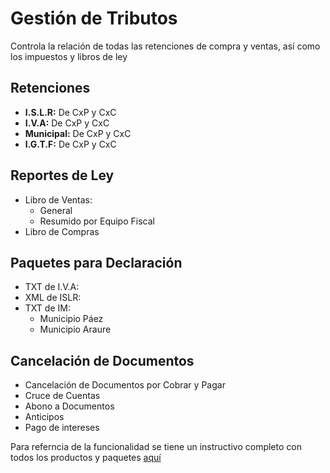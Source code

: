 # Gestión de Tributos
Controla la relación de todas las retenciones de compra y ventas, así como los impuestos y libros de ley

## Retenciones
- **I.S.L.R:** De CxP y CxC
- **I.V.A:** De CxP y CxC
- **Municipal:** De CxP y CxC
- **I.G.T.F:** De CxP y CxC


## Reportes de Ley
- Libro de Ventas:
  - General
  - Resumido por Equipo Fiscal
- Libro de Compras

## Paquetes para Declaración
- TXT de I.V.A:
- XML de ISLR:
- TXT de IM:
  - Municipio Páez
  - Municipio Araure

## Cancelación de Documentos
- Cancelación de Documentos por Cobrar y Pagar
- Cruce de Cuentas
- Abono a Documentos
- Anticipos
- Pago de intereses

Para referncia de la funcionalidad se tiene un instructivo completo con todos los productos y paquetes [aquí](https://docs.erpya.com/adempiere/open-items/index.html)
